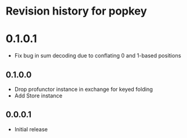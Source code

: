 # Revision history for popkey

# 0.1.0.1
- Fix bug in sum decoding due to conflating 0 and 1-based positions

## 0.1.0.0
- Drop profunctor instance in exchange for keyed folding
- Add Store instance

## 0.0.0.1

- Initial release

